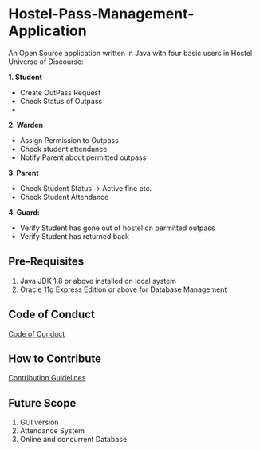 # Hostel-Pass-Management-Application

An Open Source application written in Java with four basic users in Hostel Universe of Discourse:

**1. Student**
* Create OutPass Request
* Check Status of Outpass
* 

**2. Warden**
* Assign Permission to Outpass
* Check student attendance
* Notify Parent about permitted outpass

**3. Parent**
* Check Student Status -> Active fine etc.
* Check Student Attendance

**4. Guard:**
* Verify Student has gone out of hostel on permitted outpass
* Verify Student has returned back

## Pre-Requisites

1. Java JDK 1.8 or above installed on local system
2. Oracle 11g Express Edition or above for Database Management

## Code of Conduct

[Code of Conduct](https://github.com/NishkarshRaj/Hostel-Pass-Management-Application/blob/master/CODE_OF_CONDUCT.md)

## How to Contribute

[Contribution Guidelines](https://github.com/NishkarshRaj/Hostel-Pass-Management-Application/blob/master/CONTRIBUTING.md)

## Future Scope

1. GUI version
2. Attendance System
3. Online and concurrent Database
